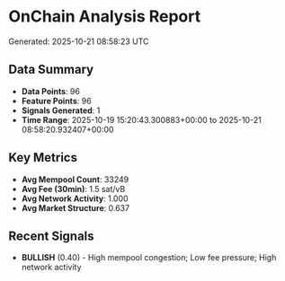 # OnChain Analysis Report
Generated: 2025-10-21 08:58:23 UTC

## Data Summary
- **Data Points**: 96
- **Feature Points**: 96
- **Signals Generated**: 1
- **Time Range**: 2025-10-19 15:20:43.300883+00:00 to 2025-10-21 08:58:20.932407+00:00

## Key Metrics
- **Avg Mempool Count**: 33249
- **Avg Fee (30min)**: 1.5 sat/vB
- **Avg Network Activity**: 1.000
- **Avg Market Structure**: 0.637

## Recent Signals
- **BULLISH** (0.40) - High mempool congestion; Low fee pressure; High network activity
